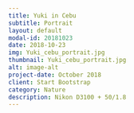 ```yaml
---
title: Yuki in Cebu
subtitle: Portrait
layout: default
modal-id: 20181023
date: 2018-10-23
img: Yuki_cebu_portrait.jpg
thumbnail: Yuki_cebu_portrait.jpg
alt: image-alt
project-date: October 2018
client: Start Bootstrap
category: Nature
description: Nikon D3100 + 50/1.8
---
```

